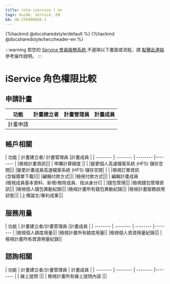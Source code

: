 ```yaml
---
title: role-iservice | en
tags: Guide, Service, EN
GA: UA-155999456-1
---
```


{%hackmd @docsharedstyle/default %}
{%hackmd @docsharedstyle/twccheader-en %}

:::warning
<i class="fa fa-bullhorn" aria-hidden="true"></i> 若您的 [<ins>Service 會員服務系統 <i class="fa fa-question-circle fa-question-circle-for-service" aria-hidden="true"></i></ins>](https://man.twcc.ai/@twsdocs/howto-service-access-service-zh)不適用以下畫面或流程，請 <i class="fa fa-sign-out" aria-hidden="true"></i> [<ins>點擊此連結</ins>](https://man.twcc.ai/@twsdocs/role-main-zh/https%3A%2F%2Fman.twcc.ai%2F%40twsdocs%2Frole-tws-zh) 參考操作說明。
:::


<style>
.fa-times{color:#ADADAD; font-size:25px}
.fa-check{color:#27a5bd; font-size:25px}
</style>


# iService 角色權限比較


## 申請計畫

| 功能 | 計畫建立者 | 計畫管理員 |計畫成員 |
| -------- | -------- | -------- |-------- |
|計畫申請|<i class="fa fa-check" aria-hidden="true"></i>|<i class="fa fa-times" aria-hidden="true"></i>|<i class="fa fa-times" aria-hidden="true"></i>

## 帳戶相關

| 功能 | 計畫建立者/ 計畫管理員 |計畫成員 |
| -------- | -------- | -------- |-------- |
|檢視計畫資訊|<i class="fa fa-check" aria-hidden="true"></i>|<i class="fa fa-check" aria-hidden="true"></i>|
|  申購計算額度    |<i class="fa fa-check" aria-hidden="true"></i>| <i class="fa fa-times" aria-hidden="true"></i>  | 
|變更個人高速檔案系統 (HFS) 儲存空間|<i class="fa fa-check" aria-hidden="true"></i>|<i class="fa fa-check" aria-hidden="true"></i>|
|變更計畫成員高速檔案系統 (HFS) 儲存空間|<i class="fa fa-times" aria-hidden="true"></i> | <i class="fa fa-times" aria-hidden="true"></i>| 
|檢視訂單資訊<br>(含報價單下載)|<i class="fa fa-check" aria-hidden="true"></i>|<i class="fa fa-check" aria-hidden="true"></i>|
|編輯付款方式|<i class="fa fa-check" aria-hidden="true"></i>|<i class="fa fa-check" aria-hidden="true"></i>|
|檢視付款方式|<i class="fa fa-check" aria-hidden="true"></i>|<i class="fa fa-check" aria-hidden="true"></i>|
|  編輯計畫成員<br>(檢視成員基本資料、新增/刪除成員、指派身分)|<i class="fa fa-check" aria-hidden="true"></i>|  <i class="fa fa-times" aria-hidden="true"></i>|
|錢包管理|<i class="fa fa-check" aria-hidden="true"></i>|<i class="fa fa-check" aria-hidden="true"></i>|
|檢視錢包管理資訊|<i class="fa fa-check" aria-hidden="true"></i>|<i class="fa fa-check" aria-hidden="true"></i>|
|檢視個人錢包異動紀錄|<i class="fa fa-check" aria-hidden="true"></i>|<i class="fa fa-check" aria-hidden="true"></i>|
|檢視計畫所有錢包異動紀錄|<i class="fa fa-check" aria-hidden="true"></i>|<i class="fa fa-check" aria-hidden="true"></i>|
|檢視計畫服務啟用狀態|<i class="fa fa-check" aria-hidden="true"></i>|<i class="fa fa-check" aria-hidden="true"></i>|
|上傳論文/專利成果|<i class="fa fa-check" aria-hidden="true"></i>|<i class="fa fa-check" aria-hidden="true"></i>|

## 服務用量

| 功能 | 計畫建立者/計畫管理員  |計畫成員 |
| -------- | -------- | -------- |-------- |
|檢視個人額度用量|<i class="fa fa-check" aria-hidden="true"></i>|<i class="fa fa-check" aria-hidden="true"></i>|
|檢視計畫所有額度用量|<i class="fa fa-check" aria-hidden="true"></i>|<i class="fa fa-times" aria-hidden="true"></i>
|檢視個人資源用量紀錄|<i class="fa fa-check" aria-hidden="true"></i>|<i class="fa fa-check" aria-hidden="true"></i>|
|檢視計畫所有資源用量紀錄|<i class="fa fa-check" aria-hidden="true"></i>|<i class="fa fa-times" aria-hidden="true"></i>

## 諮詢相關


| 功能 | 計畫建立者/計畫管理員 | 計畫成員 |
| -------- | -------- | -------- |-------- |
|  線上提問    |<i class="fa fa-check" aria-hidden="true"></i>|<i class="fa fa-check" aria-hidden="true"></i>|
|  檢視計畫所有線上提問內容   |<i class="fa fa-check" aria-hidden="true"></i>|<i class="fa fa-check" aria-hidden="true"></i>|
